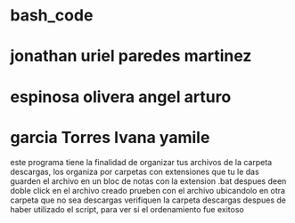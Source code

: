 # bash_code
# jonathan uriel paredes martinez
# espinosa olivera angel arturo
# garcia Torres Ivana yamile
este programa tiene la finalidad de organizar tus archivos de la carpeta descargas, los organiza por carpetas con extensiones que tu le das 
guarden el archivo en un bloc de notas con la extension .bat
despues deen doble click en el archivo creado
prueben con el archivo ubicandolo en otra carpeta que no sea descargas
verifiquen la carpeta descargas despues de haber utilizado el script, para ver si el ordenamiento fue exitoso
